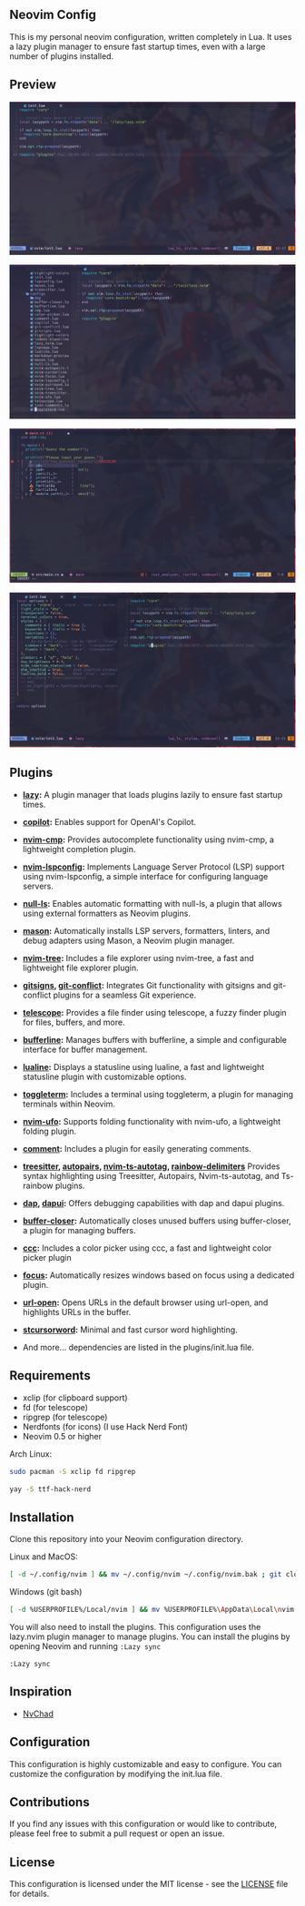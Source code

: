 ## Neovim Config

This is my personal neovim configuration, written completely in Lua. It uses a lazy plugin manager to ensure fast startup times, even with a large number of plugins installed.

## Preview

![preview1](./docs/readme/preview1.png)

![preview2](./docs/readme/preview2.png)

![preview3](./docs/readme/preview3.png)

![preview4](./docs/readme/preview4.png)

## Plugins

- **[lazy](https://github.com/folke/lazy.nvim):** A plugin manager that loads plugins lazily to ensure fast startup times.

- **[copilot](https://github.com/zbirenbaum/copilot.lua):** Enables support for OpenAI's Copilot.

- **[nvim-cmp](https://github.com/hrsh7th/nvim-cmp):** Provides autocomplete functionality using nvim-cmp, a lightweight completion plugin.

- **[nvim-lspconfig](https://github.com/neovim/nvim-lspconfig):** Implements Language Server Protocol (LSP) support using nvim-lspconfig, a simple interface for configuring language servers.

- **[null-ls](https://github.com/jose-elias-alvarez/null-ls.nvim):** Enables automatic formatting with null-ls, a plugin that allows using external formatters as Neovim plugins.

- **[mason](https://github.com/williamboman/mason.nvim):** Automatically installs LSP servers, formatters, linters, and debug adapters using Mason, a Neovim plugin manager.

- **[nvim-tree](https://github.com/nvim-tree/nvim-tree.lua):** Includes a file explorer using nvim-tree, a fast and lightweight file explorer plugin.

- **[gitsigns](https://github.com/lewis6991/gitsigns.nvim), [git-conflict](https://github.com/akinsho/git-conflict.nvim):** Integrates Git functionality with gitsigns and git-conflict plugins for a seamless Git experience.

- **[telescope](https://github.com/nvim-telescope/telescope.nvim):** Provides a file finder using telescope, a fuzzy finder plugin for files, buffers, and more.

- **[bufferline](https://github.com/akinsho/bufferline.nvim):** Manages buffers with bufferline, a simple and configurable interface for buffer management.

- **[lualine](https://github.com/nvim-lualine/lualine.nvim):** Displays a statusline using lualine, a fast and lightweight statusline plugin with customizable options.

- **[toggleterm](https://github.com/akinsho/toggleterm.nvim):** Includes a terminal using toggleterm, a plugin for managing terminals within Neovim.

- **[nvim-ufo](https://github.com/kevinhwang91/nvim-ufo):** Supports folding functionality with nvim-ufo, a lightweight folding plugin.

- **[comment](https://github.com/numToStr/Comment.nvim):** Includes a plugin for easily generating comments.

- **[treesitter](https://github.com/nvim-treesitter/nvim-treesitter),
  [autopairs](https://github.com/windwp/nvim-autopairs),
  [nvim-ts-autotag](https://github.com/windwp/nvim-ts-autotag),
  [rainbow-delimiters](https://github.com/HiPhish/rainbow-delimiters.nvim)**
  Provides syntax highlighting using Treesitter, Autopairs, Nvim-ts-autotag, and Ts-rainbow plugins.

- **[dap](https://github.com/mfussenegger/nvim-dap), [dapui](https://github.com/rcarriga/nvim-dap-ui):**
  Offers debugging capabilities with dap and dapui plugins.

- **[buffer-closer](https://github.com/sontungexpt/buffer-closer):** Automatically closes unused buffers using buffer-closer, a plugin for managing buffers.

- **[ccc](https://github.com/uga-rosa/ccc.nvim):** Includes a color picker using ccc, a fast and lightweight color picker plugin

- **[focus](https://github.com/sontungexpt/focus.nvim):** Automatically resizes windows based on focus using a dedicated plugin.

- **[url-open](https://github.com/sontungexpt/url-open):** Opens URLs in the default browser using url-open, and highlights URLs in the buffer.

- **[stcursorword](https://github.com/sontungexpt/stcursorword):** Minimal and fast cursor word highlighting.

- And more... dependencies are listed in the plugins/init.lua file.

## Requirements

- xclip (for clipboard support)
- fd (for telescope)
- ripgrep (for telescope)
- Nerdfonts (for icons) (I use Hack Nerd Font)
- Neovim 0.5 or higher

Arch Linux:

```bash
sudo pacman -S xclip fd ripgrep
```

```bash
yay -S ttf-hack-nerd
```

## Installation

Clone this repository into your Neovim configuration directory.

Linux and MacOS:

```bash
[ -d ~/.config/nvim ] && mv ~/.config/nvim ~/.config/nvim.bak ; git clone https://github.com/sontungexpt/neovim-config.git ~/.config/nvim
```

Windows (git bash)

```bash
[ -d %USERPROFILE%/Local/nvim ] && mv %USERPROFILE%\AppData\Local\nvim %USERPROFILE%\AppData\Local\nvim.bak ; git clone https://github.com/sontungexpt/neovim-config.git %USERPROFILE%\AppData\Local\nvim
```

You will also need to install the plugins. This configuration uses the lazy.nvim plugin manager to manage plugins. You can install the plugins by opening Neovim and running `:Lazy sync`

```vim
:Lazy sync
```

## Inspiration

- [NvChad](https://github.com/NvChad/NvChad)

## Configuration

This configuration is highly customizable and easy to configure. You can customize the configuration by modifying the init.lua file.

## Contributions

If you find any issues with this configuration or would like to contribute, please feel free to submit a pull request or open an issue.

## License

This configuration is licensed under the MIT license - see the [LICENSE](LICENSE) file for details.
